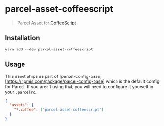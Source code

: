 # parcel-asset-coffeescript

> Parcel Asset for [CoffeeScript](http://coffeescript.org)

## Installation

```
yarn add --dev parcel-asset-coffeescript
```

## Usage

This asset ships as part of [parcel-config-base][https://npmjs.com/package/parcel-config-base]
which is the default config for Parcel. If you aren't using that, you will need
to configure it yourself in your `.parcelrc`.

```json
{
  "assets": {
    "*.coffee": ["parcel-asset-coffeescript"]
  }
}
```
